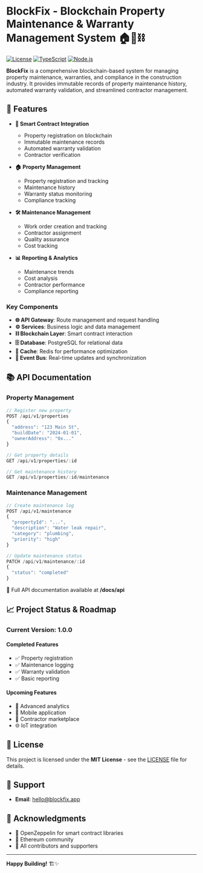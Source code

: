# BlockFix - Blockchain Property Maintenance & Warranty Management System 🏠🔧⛓️

[![License](https://img.shields.io/badge/license-MIT-blue.svg)](LICENSE)
[![TypeScript](https://img.shields.io/badge/TypeScript-5.0-blue)](https://www.typescriptlang.org/)
[![Node.js](https://img.shields.io/badge/Node.js-16.x-green)](https://nodejs.org/)

**BlockFix** is a comprehensive blockchain-based system for managing property maintenance, warranties, and compliance in the construction industry. It provides immutable records of property maintenance history, automated warranty validation, and streamlined contractor management.

## 🌟 Features

- **🔗 Smart Contract Integration**
  - Property registration on blockchain
  - Immutable maintenance records
  - Automated warranty validation
  - Contractor verification

- **🏠 Property Management**
  - Property registration and tracking
  - Maintenance history
  - Warranty status monitoring
  - Compliance tracking

- **🛠️ Maintenance Management**
  - Work order creation and tracking
  - Contractor assignment
  - Quality assurance
  - Cost tracking

- **📊 Reporting & Analytics**
  - Maintenance trends
  - Cost analysis
  - Contractor performance
  - Compliance reporting

### Key Components

- **🌐 API Gateway**: Route management and request handling
- **⚙️ Services**: Business logic and data management
- **⛓️ Blockchain Layer**: Smart contract interaction
- **🗄️ Database**: PostgreSQL for relational data
- **🚀 Cache**: Redis for performance optimization
- **📡 Event Bus**: Real-time updates and synchronization

## 📚 API Documentation

### Property Management

```typescript
// Register new property
POST /api/v1/properties
{
  "address": "123 Main St",
  "buildDate": "2024-01-01",
  "ownerAddress": "0x..."
}

// Get property details
GET /api/v1/properties/:id

// Get maintenance history
GET /api/v1/properties/:id/maintenance
```

### Maintenance Management

```typescript
// Create maintenance log
POST /api/v1/maintenance
{
  "propertyId": "...",
  "description": "Water leak repair",
  "category": "plumbing",
  "priority": "high"
}

// Update maintenance status
PATCH /api/v1/maintenance/:id
{
  "status": "completed"
}
```

📖 Full API documentation available at **/docs/api**

## 📈 Project Status & Roadmap

### Current Version: 1.0.0

#### Completed Features

- ✅ Property registration
- ✅ Maintenance logging
- ✅ Warranty validation
- ✅ Basic reporting

#### Upcoming Features

- 🔄 Advanced analytics
- 📱 Mobile application
- 🛒 Contractor marketplace
- 🌐 IoT integration

## 📄 License

This project is licensed under the **MIT License** - see the [LICENSE](LICENSE) file for details.

## 🤝 Support

- **Email**: [hello@blockfix.app](mailto:hello@blockfix.app)

## 🙏 Acknowledgments

- 💙 OpenZeppelin for smart contract libraries
- 🚀 Ethereum community
- 🌟 All contributors and supporters

---

**Happy Building!** 🏗️✨
